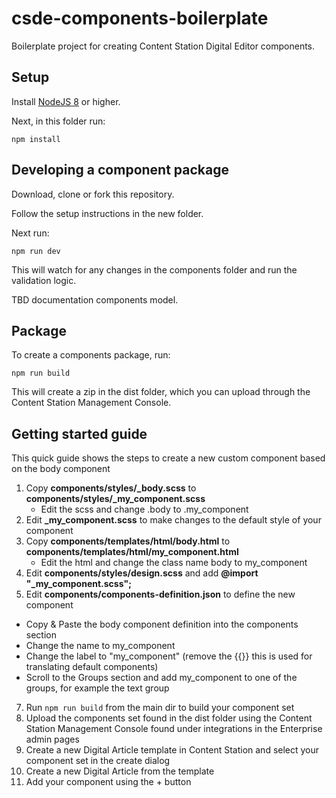# csde-components-boilerplate
Boilerplate project for creating Content Station Digital Editor components.

## Setup
Install [NodeJS 8](https://nodejs.org/) or higher.

Next, in this folder run:

```npm install```

## Developing a component package
Download, clone or fork this repository.

Follow the setup instructions in the new folder.

Next run:

```npm run dev```

This will watch for any changes in the components folder and run the validation logic.

TBD documentation components model.

## Package
To create a components package, run:

```npm run build```

This will create a zip in the dist folder, which you can upload through the Content Station Management Console.

## Getting started guide

This quick guide shows the steps to create a new custom component based on the body component

1. Copy **components/styles/_body.scss** to **components/styles/_my_component.scss**
   * Edit the scss and change .body to .my_component
2. Edit **_my_component.scss** to make changes to the default style of your component
3. Copy **components/templates/html/body.html** to **components/templates/html/my_component.html** 
   * Edit the html and change the class name body to my_component
5. Edit **components/styles/design.scss** and add **@import "_my_component.scss";**
6. Edit **components/components-definition.json** to define the new component
  * Copy & Paste the body component definition into the components section
  * Change the name to my_component
  * Change the label to "my_component" (remove the {{}} this is used for translating default components) 
  * Scroll to the Groups section and add my_component to one of the groups, for example the text group
7. Run ```npm run build``` from the main dir to build your component set 
8. Upload the components set found in the dist folder using the Content Station Management Console found under integrations in the Enterprise admin pages
9. Create a new Digital Article template in Content Station and select your component set in the create dialog
10. Create a new Digital Article from the template
11. Add your component using the + button




